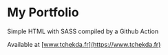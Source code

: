 # My Portfolio

Simple HTML with SASS compiled by a Github Action

Available at [www.tchekda.fr](https://www.tchekda.fr)